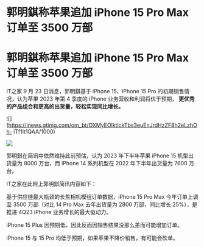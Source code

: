 # 郭明錤称苹果追加 iPhone 15 Pro Max 订单至 3500 万部

# 郭明錤称苹果追加 iPhone 15 Pro Max 订单至 3500 万部

IT之家 9 月 23 日消息，郭明錤基于 iPhone 15、iPhone 15 Pro 的初期销售情况，认为苹果 2023 年第 4 季度的
iPhone 业务营收和利润将优于预期， **更优秀的产品组合和更高的出货量，轻松实现同比增长。**

![](https://inews.gtimg.com/om_bt/OXMyEOlktlckTbs3euEnJrdHzZF8h2eLzhOh-
iTf1lt1QAA/1000)

![](https://inews.gtimg.com/om_bt/OUTY4lbyJ6BxsuMTJxFd_KKz9-3FIv5u7APhkJ6keG8m8AA/1000)

郭明錤在简讯中依然维持此前预估，认为 2023 年下半年苹果 iPhone 15 机型出货量为 8000 万台，而 iPhone 14 系列机型在 2022
年下半年出货量为 7600 万台。

IT之家在此附上郭明錤简讯内容如下：

基于供应链最大瓶颈的长焦相机模组订单数据，iPhone 15 Pro Max 今年订单上调至 3500 万部（对比 14 Pro Max 去年出货量为
2800 万部，同比增长 25%），是推进 4Q23 iPhone 业务增长的最大驱动力。

iPhone 15 Plus 因预期低，因此反而因销售结果没那么差而可能增加订单。

iPhone 15 与 15 Pro 均低于预期，如果苹果不降价销售，有可能会砍单。

